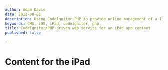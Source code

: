 ```yaml
---
author: Adam Davis
date: 2012-08-01
description: Using CodeIgniter PHP to provide online management of a library of PDFs and providing a web service for an iPad app 
keywords: CMS, iOS, iPad, codeigniter, php, 
title: CodeIgniter/PHP-driven web service for an iPad app content
published: false

---
```


Content for the iPad 
==========================================